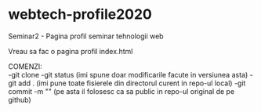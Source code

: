# webtech-profile2020

Seminar2 - Pagina profil seminar tehnologii web

Vreau sa fac o pagina profil index.html

COMENZI:    
-git clone <link git>
-git status (imi spune doar modificarile facute in versiunea asta)
-git add . (imi pune toate fisierele din directorul curent in repo-ul local)
-git commit -m "<mesaj>" (pe asta il folosesc ca sa public in repo-ul original de pe github)

